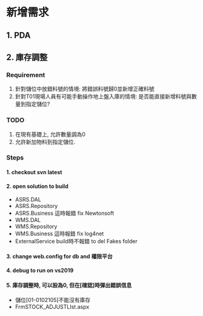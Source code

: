 # 新增需求
## 1. PDA



## 2. 庫存調整

### Requirement

1. 針對儲位中放錯料號的情境: 將錯誤料號歸0並新增正確料號
1. 針對T01現場人員有可能手動操作地上盤入庫的情境: 是否能直接新增料號與數量到指定儲位?

### TODO

1. 在現有基礎上, 允許數量調為0
2. 允許新加物料到指定儲位.


### Steps

#### 1. checkout svn latest 
#### 2. open solution to build
  - ASRS.DAL
  - ASRS.Repository
  - ASRS.Business 這時報錯     fix Newtonsoft
  - WMS.DAL
  - WMS.Repository
  - WMS.Business 這時報錯      fix log4net
  - ExternalService  build時不報錯 to del Fakes folder  
#### 3. change web.config for db and 權限平台 
#### 4. debug to run on vs2019
#### 5. 庫存調整時, 可以設為0, 但在[確認]時彈出錯誤信息
  - 儲位[01-0102105]不能沒有庫存
  - FrmSTOCK_ADJUSTLIst.aspx

